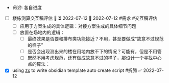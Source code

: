 - _例会_: 各自进度
- [ ] 楼栋测算交互稿评估 🔼 ⏳ 2022-07-12 📅 2022-07-12 #需求 #交互稿评估
	- [ ] 应用于方案生成的具体逻辑：对接方案生成的具体细节问题
	- [ ] 放置在场地内的逻辑：
		- [ ] 最终效果是否要和排布类功能接近？不用，甚至要做成“故意不过规范的样子”
		- [ ] 是否会出现测出来的楼在用地内放不下的情况？可能有，但是不用管
		- [ ] 既然不用考虑规范，还有做成故意不过的样子，那设计一个寻找中心点的算法：
- [x] using [zx](https://github.com/google/zx) to write obsidian template auto create script #折腾 ✅ 2022-07-12
